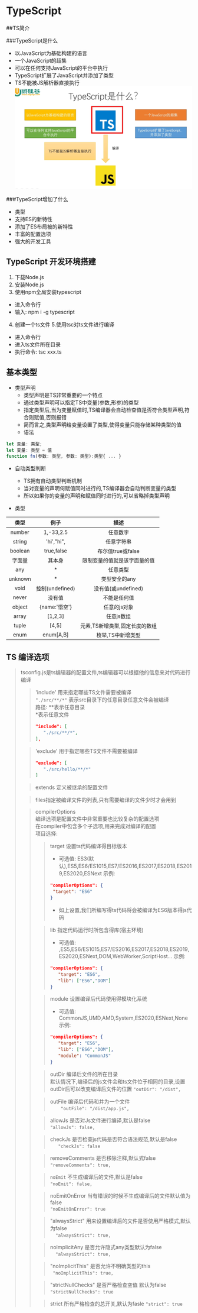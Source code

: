 # TypeScript

##TS简介

###TypeScript是什么

- 以JavaScript为基础构建的语言
- 一个JavaScript的超集
- 可以在任何支持JavaScript的平台中执行
- TypeScript扩展了JavaScript并添加了类型
- TS不能被JS解析器直接执行
![TS是什么](./mark_imgs/img.png)

###TypeScript增加了什么

- 类型
- 支持ES的新特性
- 添加了ES布局被的新特性
- 丰富的配置选项
- 强大的开发工具

## TypeScript 开发环境搭建

1. 下载Node.js
2. 安装Node.js
3. 使用npm全局安装typescript
- 进入命令行
- 输入: npm i -g typescript
4. 创建一个ts文件
5.使用tsc对ts文件进行编译
- 进入命令行
- 进入ts文件所在目录
- 执行命令: tsc xxx.ts


## 基本类型

- 类型声明
    - 类型声明是TS非常重要的一个特点
    - 通过类型声明可以指定TS中变量(参数,形参)的类型
    - 指定类型后,当为变量赋值时,TS编译器会自动检查值是否符合类型声明,符合则赋值,否则报错
    - 简而言之,类型声明给变量设置了类型,使得变量只能存储某种类型的值
    - 语法
  
```typescript
let 变量: 类型;
let 变量: 类型 = 值
function fn(参数: 类型, 参数: 类型):类型{ ... }
```         


- 自动类型判断
    - TS拥有自动类型判断机制
    - 当对变量的声明何赋值同时进行的,TS编译器会自动判断变量的类型
    - 所以如果你的变量的声明和赋值同时进行的,可以省略掉类型声明
    
- 类型

| 类型 | 例子 | 描述|
|:---:|:---:|:---:|
| number | 1,-33,2.5 | 任意数字 |
| string| 'hi',"hi", | 任意字符串 |
| boolean | true,false | 布尔值true或false |
| 字面量 | 其本身 | 限制变量的值就是该字面量的值 |
| any | *  | 任意类型 |
| unknown | * | 类型安全的any |
| void | 控制(undefined) | 没有值(或undefined) |
| never | 没有值 | 不能是任何值 |
| object | {name:'悟空'} | 任意的js对象 |
| array | [1,2,3] | 任意js数组 |
| tuple | [4,5] | 元素,TS新增类型,固定长度的数组 |
| enum | enum[A,B] | 枚举,TS中新增类型 |


## TS 编译选项
> tsconfig.js是ts编辑器的配置文件,ts编辑器可以根据他的信息来对代码进行编译
> > 'include' 用来指定哪些TS文件需要被编译  
> >  `"./src/**/*"` 表示src目录下的任意目录任意文件会被编译  
> > 路径: **表示任意目录  
> >      *表示任意文件
> >```json     
> > "include": [
> >    "./src/**/*",
> > ],
> >```
> 
> > 'exclude' 用于指定哪些TS文件不需要被编译  
> > ```json
> > "exclude": [
> >    "./src/hello/**/*"
> > ]
> >```
>
> > extends 定义被继承的配置文件
> 
> > files指定被编译文件的列表,只有需要编译的文件少时才会用到
> 
> > compilerOptions  
> > 编译选项是配置文件中非常重要也比较复杂的配置选项  
> > 在compiler中包含多个子选项,用来完成对编译的配置  
> >  项目选择: 
> > > target 设置ts代码编译得目标版本  
> > >  - 可选值: ES3(默认),ES5,ES6/ES1015,ES7/ES2016,ES2017,ES2018,ES2019,ES2020,ESNext
> > > 示例:
> > > ```json
> > > "compilerOptions": {
> > >  "target": "ES6"
> > > }
> > > ```
> > > - 如上设置,我们所编写得ts代码将会被编译为ES6版本得js代码
> >
> > > lib 指定代码运行时所包含得库(宿主环境)  
> > > - 可选值: ,ES5,ES6/ES1015,ES7/ES2016,ES2017,ES2018,ES2019,ES2020,ESNext,DOM,WebWorker,ScriptHost...
> > > 示例:
> > > ```json
> > > "compilerOptions": {
> > >    "target": "ES6",
> > >    "lib": ["ES6","DOM"]
> > > }
> > > ```
> > 
> > > module 设置编译后代码使用得模块化系统  
> > > - 可选值: CommonJS,UMD,AMD,System,ES2020,ESNext,None
> > > 示例:
> > > ```json
> > > "compilerOptions": {
> > >    "target": "ES6",
> > >    "lib": ["ES6","DOM"],
> > >    "module": "CommonJS"
> > > }
> > >```
> > 
> > > outDir 编译后文件的所在目录  
> > > 默认情况下,编译后的js文件会和ts文件位于相同的目录,设置outDir后可以改变编译后文件的位置
> > > `"outDir": "/dist",`
> > 
> > > outFile 编译后代码和并为一个文件  
> > > `    "outFile": "/dist/app.js",`
> >
> > > allowJs 是否对Js文件进行编译,默认是false  
> > > `"allowJs": false,`
> > 
> > > checkJs 是否检查js代码是否符合语法规范,默认是false  
> > > `   "checkJs": false`
> >
> > > removeComments 是否移除注释,默认式false  
> > > `"removeComments": true,`
> >
> > >  `noEmit` 不生成编译后的文件,默认是false  
> > > `"noEmit": false,` 
> > 
> > >  noEmitOnError 当有错误的时候不生成编译后的文件默认值为false  
> > >  `"noEmitOnError": true`
> >
> > >  "alwaysStrict" 用来设置编译后的文件是否使用严格模式,默认为false  
> > > `  "alwaysStrict": true,`
> > 
> > >  noImplicitAny 是否允许隐式any类型默认为false  
> > > `  "alwaysStrict": true,`
> >
> > >  "noImplicitThis" 是否允许不明确类型的this  
> > >    ` "noImplicitThis": true,`
> >
> > > "strictNullChecks" 是否严格检查空值 默认为false 
> > > `"strictNullChecks": true`
> > 
> > > strict 所有严格检查的总开关,默认为fasle
> > > `"strict": true`



